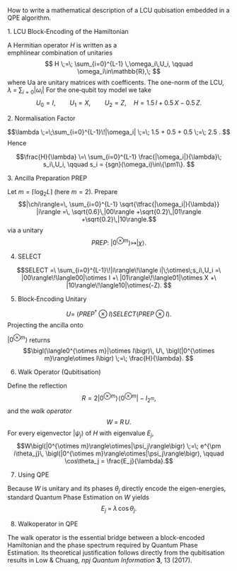 How to write a mathematical description of a LCU qubisation embedded in
a QPE algorithm.

1\. LCU Block‐Encoding of the Hamiltonian

A Hermitian operator $H$ is written as a\
emphlinear combination of unitaries
$$
H \;=\; \sum_{i=0}^{L-1} \,\omega_i\,U_i,
        \qquad
        \omega_i\in\mathbb{R},\;
$$ 
where Ua are unitary matrices with
coefficents. The one-norm of the LCU,
$\lambda \;=\;\sum_{i=0}|\omega_i|$ For the one‐qubit toy model we take
$$U_0 = I,\qquad U_1 = X,\qquad U_2 = Z,
    \quad
    H = 1.5\,I + 0.5\,X - 0.5\,Z .
$$

2\. Normalisation Factor

$$\lambda \;=\;\sum_{i=0}^{L-1}\!|\omega_i|
        \;=\; 1.5 + 0.5 + 0.5 \;=\; 2.5 .
$$ 
Hence 

$$\frac{H}{\lambda}
    \=\
    \sum_{i=0}^{L-1}
    \frac{|\omega_i|}{\lambda}\;
    s_i\,U_i,
    \qquad
    s_i = {sgn}(\omega_i)\in\{\pm1\}.
$$

3\. Ancilla Preparation PREP

Let $m=\lceil\log_2 L\rceil$ (here $m=2$). Prepare $$|\chi\rangle=\,
        \sum_{i=0}^{L-1}
        \sqrt{\tfrac{|\omega_i|}{\lambda}}
        |i\rangle
        =\,
        \sqrt{0.6}\,|00\rangle
        +\sqrt{0.2}\,|01\rangle
        +\sqrt{0.2}\,|10\rangle.$$ via a unitary 
        $$PREP:\
    |0^{\otimes m}\rangle\!\mapsto|\chi\rangle .$$

4. SELECT

$$SELECT
        =\
        \sum_{i=0}^{L-1}\!|i\rangle\!\langle i|\;\otimes\;s_i\,U_i
        =\
        |00\rangle\!\langle00|\otimes I
        +\
        |01\rangle\!\langle01|\otimes X
        +\
        |10\rangle\!\langle10|\otimes(-Z).
$$

5. Block‐Encoding Unitary

$$
U
        =\
        (PREP^{\dagger}\otimes I)
        SELECT
        (PREP\otimes I).
$$ Projecting the ancilla onto

$|0^{\otimes m}\rangle$ returns
$$\bigl(\langle0^{\otimes m}|\otimes I\bigr)\,
    U\,
    \bigl(|0^{\otimes m}\rangle\otimes I\bigr)
    \;=\;
    \frac{H}{\lambda}.
$$

6. Walk Operator (Qubitisation)

Define the reflection
$$R = 2|0^{\otimes m}\rangle\!\langle0^{\otimes m}| - I_{2^{m}},$$ and
the *walk operator* $$W \;=\; R\,U .$$ For every eigenvector
$|\psi_j\rangle$ of $H$ with eigenvalue $E_j$,
$$W\bigl(|0^{\otimes m}\rangle\otimes|\psi_j\rangle\bigr)
        \;=\;
        e^{\pm i\theta_j}\,
        \bigl(|0^{\otimes m}\rangle\otimes|\psi_j\rangle\bigr),
        \qquad
        \cos\theta_j = \frac{E_j}{\lambda}.$$

7. Using QPE

Because $W$ is unitary and its phases $\theta_j$ directly encode the
eigen-energies, standard Quantum Phase Estimation on $W$ yields
$$E_j \;=\; \lambda\,\cos\theta_j .$$

8. Walkoperator in QPE

The walk operator is the essential bridge between a block-encoded
Hamiltonian and the phase spectrum required by Quantum Phase Estimation.
Its theoretical justification follows directly from the qubitisation
results in Low & Chuang, *npj Quantum Information* **3**, 13 (2017).
